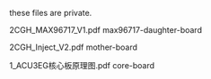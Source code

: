 these files are private.

2CGH_MAX96717_V1.pdf        max96717-daughter-board

2CGH_Inject_V2.pdf          mother-board

1_ACU3EG核心板原理图.pdf     core-board

